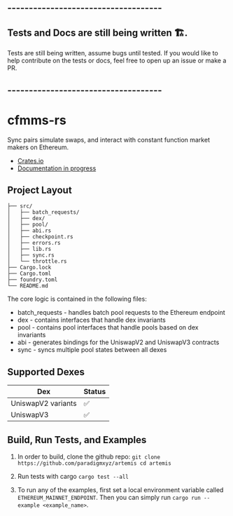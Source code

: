 ## ------------------------------------
## Tests and Docs are still being written 🏗️.
Tests are still being written, assume bugs until tested. If you would like to help contribute on the tests or docs, feel free to open up an issue or make a PR.
## ------------------------------------

# cfmms-rs

Sync pairs simulate swaps, and interact with constant function market makers on Ethereum.

- [Crates.io](https://crates.io/crates/cfmms)
- [Documentation in progress](https://docs.rs/cfmms/0.1.3/cfmms/)

## Project Layout
```./
├── src/
│   ├── batch_requests/
│   ├── dex/
│   ├── pool/
│   ├── abi.rs
│   ├── checkpoint.rs
│   ├── errors.rs
│   ├── lib.rs
│   ├── sync.rs
│   └── throttle.rs
├── Cargo.lock
├── Cargo.toml
├── foundry.toml
└── README.md
```

The core logic is contained in the following files:
* batch_requests - handles batch pool requests to the Ethereum endpoint
* dex - contains interfaces that handle dex invariants
* pool - contains pool interfaces that handle pools based on dex invariants
* abi - generates bindings for the UniswapV2 and UniswapV3 contracts
* sync - syncs multiple pool states between all dexes


## Supported Dexes

| Dex | Status |
|----------|------|
| UniswapV2 variants  | ✅||
| UniswapV3  | ✅||

## Build, Run Tests, and Examples
1. In order to build, clone the github repo:
`git clone https://github.com/paradigmxyz/artemis
cd artemis`

2. Run tests with cargo `cargo test --all`

3. To run any of the examples, first set a local environment variable called `ETHEREUM_MAINNET_ENDPOINT`. Then you can simply run `cargo run --example <example_name>`.

